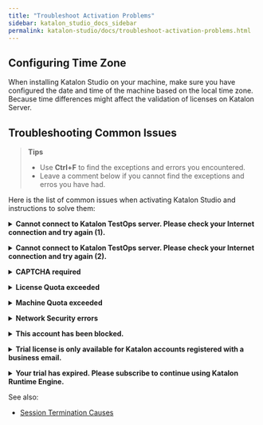 ```yaml
---
title: "Troubleshoot Activation Problems"
sidebar: katalon_studio_docs_sidebar
permalink: katalon-studio/docs/troubleshoot-activation-problems.html
---
```


## Configuring Time Zone

When installing Katalon Studio on your machine, make sure you have configured the date and time of the machine based on the local time zone. Because time differences might affect the validation of licenses on Katalon Server.

## Troubleshooting Common Issues

> **Tips**
>
>* Use **Ctrl+F** to find the exceptions and errors you encountered.
>* Leave a comment below if you cannot find the exceptions and erros you have had.

Here is the list of common issues when activating Katalon Studio and instructions to solve them:

**<details><summary>Cannot connect to Katalon TestOps server. Please check your Internet connection and try again (1).</summary>**

Double-check your Internet connection first.

If you still encounter this error after double-checking, replace the auto-filled Server URL with [https://testops.katalon.io](https://testops.katalon.io).

</details>

**<details><summary>Cannot connect to Katalon TestOps server. Please check your Internet connection and try again (2).</summary>**

This error message means that the application has failed to communicate with Katalon Server for activation.

Check your Internet connection and try again.

If you are behind a **Proxy Server**, configure Authentication Proxy first, then try to activate Katalon Studio again.

</details>

**<details><summary>CAPTCHA required</summary>**

CAPTCHA is required when you enter incorrect passwords for multiple times.

Log into [Katalon TestOps](https://analytics.katalon.com/) using that account and entering the captcha.

After that, you can activate Katalon Studio normally.

</details>

**<details><summary>License Quota exceeded</summary>**

This exception means that the number of licenses in use (both online and offline) exceeds the total number of licenses that your Organization has subscribed to. 

This may cause [session termination](https://docs.katalon.com/katalon-studio/docs/session-termination.html).

To ensure the business continuity, we recommend you subscribe more licenses.

</details>

**<details><summary>Machine Quota exceeded</summary>**

> Notes
>
>* One Node-locked license can only be assigned to one physical machine ID
>* One Floating license can be assigned to up to three dynamic machine IDs but cannot be used simultaneously.

If the number of machines on which you're using Katalon Studio exceeds the number of licenses that you purchased, you have two options:

* Subscribe more licenses to cover more machines.
* Remove the machines.

   Follow these steps to remove a registered machine ID.

   1. Log into [Katalon TestOps](https://analytics.katalon.com/).
   2. Select the Organization by which you are permitted to use the license.
   3. Go to **License Management** panel. Select Katalon Studio Enterprise or Katalon Runtime Engine depending on which one you are using.
   4. Go to **Licenses** screen view. Scroll down to the **Registered Machines** area. Remove at least one machine ID.
   5. Reactivate the license for the change to take effects.

</details>

**<details><summary>Network Security errors</summary>**

For an enterprise user with a private network, you might encounter this problem when trying to execute test scripts or integrate Katalon Studio.

Contact your IT team to whitelist the following domains:

* store.katalon.com
* update.katalon.com
* analytics.katalon.com
* testops.katalon.io
* admin.katalon.com
* katalon-test.s3-accelerate.amazonaws.com (used for uploading reports to [Katalon TestOps](https://analytics.katalon.com))

</details>

**<details><summary>This account has been blocked.</summary>**

This error message indicates that your Katalon account has been registered but not verified.

Follow these steps to unblock your Katalon account:

1. Sign in [Katalon website](https://www.katalon.com/).
2. Go to [My Account](https://www.katalon.com/account/).

   <img src="https://github.com/katalon-studio/docs-images/raw/master/katalon-studio/docs/troubleshoot-activation-problems/my-account.png" width=1204>
   
3. Click **Verify Now** and follow the instructions.

   <img src="https://github.com/katalon-studio/docs-images/raw/master/katalon-studio/docs/troubleshoot-activation-problems/guide.png" width=602>

After verifying your account, open Katalon Studio and reactivate it.

> If activation still fails, wait for another 5 minutes and try again.

</details>

**<details><summary>Trial license is only available for Katalon accounts registered with a business email.</summary>**

You encounter this exception if you have registered Katalon accounts using your personal email (e.g. an email with a public domain such as `@gmail.com`). 

You must register your business email to use the trial license for Katalon Studio Enterprise and Katalon Runtime Engine.

</details>

**<details><summary>Your trial has expired. Please subscribe to continue using Katalon Runtime Engine.</summary>**

A valid business email is eligible for a 30-day trial of both Katalon Studio Enterprise and Katalon Runtime Engine. The trial license is a floating license.

When your trial period expires, you must subscribe to each product to continue using it.

Currently, the free license for Katalon Runtime Engine is not available.

If you have subscribed but cannot use a Katalon license, check if you have been granted a permission to use it. See more instructions [here](https://docs.katalon.com/katalon-studio/docs/use-online-license.html).

</details>

See also:

* [Session Termination Causes](https://docs.katalon.com/katalon-studio/docs/session-termination.html)
